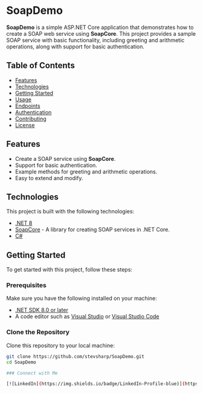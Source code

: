# SoapDemo

**SoapDemo** is a simple ASP.NET Core application that demonstrates how to create a SOAP web service using **SoapCore**. This project provides a sample SOAP service with basic functionality, including greeting and arithmetic operations, along with support for basic authentication.

## Table of Contents

- [Features](#features)
- [Technologies](#technologies)
- [Getting Started](#getting-started)
- [Usage](#usage)
- [Endpoints](#endpoints)
- [Authentication](#authentication)
- [Contributing](#contributing)
- [License](#license)

## Features

- Create a SOAP service using **SoapCore**.
- Support for basic authentication.
- Example methods for greeting and arithmetic operations.
- Easy to extend and modify.

## Technologies

This project is built with the following technologies:

- [.NET 8](https://dotnet.microsoft.com/)
- [SoapCore](https://github.com/DotNetWriters/SoapCore) - A library for creating SOAP services in .NET Core.
- [C#](https://docs.microsoft.com/en-us/dotnet/csharp/)

## Getting Started

To get started with this project, follow these steps:

### Prerequisites

Make sure you have the following installed on your machine:

- [.NET SDK 8.0 or later](https://dotnet.microsoft.com/download/dotnet/8.0)
- A code editor such as [Visual Studio](https://visualstudio.microsoft.com/) or [Visual Studio Code](https://code.visualstudio.com/)

### Clone the Repository

Clone this repository to your local machine:

```bash
git clone https://github.com/stevsharp/SoapDemo.git
cd SoapDemo

### Connect with Me

[![LinkedIn](https://img.shields.io/badge/LinkedIn-Profile-blue)](https://www.linkedin.com/in/spyros-ponaris-913a6937/)
